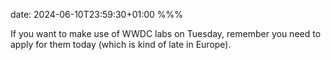 date: 2024-06-10T23:59:30+01:00
%%%

If you want to make use of WWDC labs on Tuesday, remember you need to apply for them today (which is kind of late in Europe).
